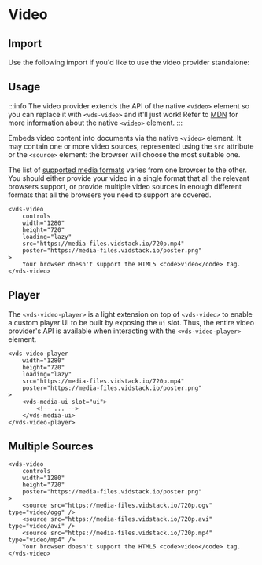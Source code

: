 # Video

<ComponentTabbedLinks slug={__slug} />

## Import

Use the following import if you'd like to use the video provider standalone:

<ComponentImport tagName="vds-video" />

## Usage

:::info
The video provider extends the API of the native `<video>` element so you can replace
it with `<vds-video>` and it'll just work! Refer to [MDN](https://developer.mozilla.org/en-US/docs/Web/HTML/Element/video)
for more information about the native `<video>` element.
:::

Embeds video content into documents via the native `<video>` element. It may contain
one or more video sources, represented using the `src` attribute or the `<source>` element: the
browser will choose the most suitable one.

The list of [supported media formats](https://developer.mozilla.org/en-US/docs/Web/Media/Formats)
varies from one browser to the other. You should either provide your video in a single format
that all the relevant browsers support, or provide multiple video sources in enough different
formats that all the browsers you need to support are covered.

```html:copy
<vds-video
	controls
	width="1280"
	height="720"
	loading="lazy"
	src="https://media-files.vidstack.io/720p.mp4"
	poster="https://media-files.vidstack.io/poster.png"
>
	Your browser doesn't support the HTML5 <code>video</code> tag.
</vds-video>
```

## Player

The `<vds-video-player>` is a light extension on top of `<vds-video>` to enable a custom player UI
to be built by exposing the `ui` slot. Thus, the entire video provider's API is available when
interacting with the `<vds-video-player>` element.

```html:copy
<vds-video-player
	width="1280"
	height="720"
	loading="lazy"
	src="https://media-files.vidstack.io/720p.mp4"
	poster="https://media-files.vidstack.io/poster.png"
>
	<vds-media-ui slot="ui">
		<!-- ... -->
	</vds-media-ui>
</vds-video-player>
```

## Multiple Sources

```html:copy
<vds-video
	controls
	width="1280"
	height="720"
	poster="https://media-files.vidstack.io/poster.png"
>
	<source src="https://media-files.vidstack.io/720p.ogv" type="video/ogg" />
	<source src="https://media-files.vidstack.io/720p.avi" type="video/avi" />
	<source src="https://media-files.vidstack.io/720p.mp4" type="video/mp4" />
	Your browser doesn't support the HTML5 <code>video</code> tag.
</vds-video>
```
